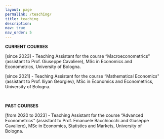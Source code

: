 ```yaml
---
layout: page
permalink: /teaching/
title: teaching
description:
nav: true
nav_order: 5
---
```


<b>CURRENT COURSES</b>

[since 2023] - Teaching Assistant for the course “Macroeconometrics" (assistant to Prof. Giuseppe Cavaliere), MSc in Economics and Econometrics, University of Bologna.


[since 2021] - Teaching Assistant for the course “Mathematical Economics" (assistant to Prof. Iliyan Georgiev), MSc in Economics and Econometrics, University of Bologna.


<br>


<b>PAST COURSES</b>

[from 2020 to 2023] - Teaching Assistant for the course “Advanced Econometrics" (assistant to Prof. Emanuele Bacchiocchi and Giuseppe Cavaliere), MSc in Economics, Statistics and Markets, University of Bologna.


